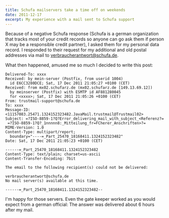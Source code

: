 ```yaml
---
title: Schufa mailservers take a time off on weekends
date: 2011-12-17
excerpt: My experience with a mail sent to Schufa support
---
```


Because of a negative Schufa response (Schufa is a german organization that tracks most of your credit records so anyone can go ask them if person X may be a responsible credit partner), I asked them for my personal data record. I responded to their request for my additional and old postal addresses via mail to verbraucherantwort@schufa.de.

What then happened, amused me so much I decided to write this post:

    Delivered-To: xxxx
    Received: by mein-server (Postfix, from userid 1004)
      id E6CC3280DCE; Sat, 17 Dec 2011 21:05:27 +0100 (CET)
    Received: from mx02.schufarz.de (mx02.schufarz.de [149.13.69.12])
      by meinserver (Postfix) with ESMTP id AF881280045
      for <xxxx>; Sat, 17 Dec 2011 21:05:26 +0100 (CET)
    From: trustmail-support@schufa.de
    To: xxxx
    Message-ID: <11157083.25471.1324152323482.JavaMail.trustmail@Trustmail02>
    Subject: =?ISO-8859-1?Q?Error_delivering_mail_with_subject_<Referenz?=
     =?ISO-8859-1?Q?_1nnnnn8:_Mitteilung_fr=FCherer_Anschriften>?=
    MIME-Version: 1.0
    Content-Type: multipart/report; 
      boundary="----=_Part_25470_18168411.1324152323482"
    Date: Sat, 17 Dec 2011 21:05:23 +0100 (CET)
    
    ------=_Part_25470_18168411.1324152323482
    Content-Type: text/plain; charset=us-ascii
    Content-Transfer-Encoding: 7bit
    
    The email to the following recipient(s) could not be delivered:
    
    verbraucherantwort@schufa.de
    No mail server(s) available at this time.
    
    ------=_Part_25470_18168411.1324152323482--

I'm happy for those servers. Even the gate keeper worked as you would expect from a german official: The answer was delivered about 6 hours after my mail.
